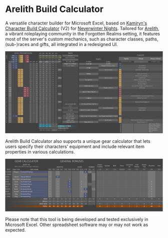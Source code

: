 # Arelith Build Calculator
 
A versatile character builder for Microsoft Excel, based on [Kamiryn's Character Build Calculator](https://neverwintervault.org/project/nwn1/other/tool/characterbuildcalculator-cbc) (V2) for [Neverwinter Nights](https://www.beamdog.com/games/neverwinter-nights-enhanced). Tailored for [Arelith](https://nwnarelith.com), a vibrant roleplaying community in the Forgotten Realms setting, it features most of the server's custom mechanics, such as character classes, paths, (sub-)races and gifts, all integrated in a redesigned UI.

![Build Calculator Screenshot](https://github.com/Kalopsia-dev/ARE_BuildCalc/blob/master/build-calculator.png)

Arelith Build Calculator also supports a unique gear calculator that lets users specify their characters' equipment and include relevant item properties in various calculations.

![Gear Calculator Screenshot](https://github.com/Kalopsia-dev/ARE_BuildCalc/blob/master/gear-calculator.png)

Please note that this tool is being developed and tested exclusively in Microsoft Excel. Other spreadsheet software may or may not work as expected.
